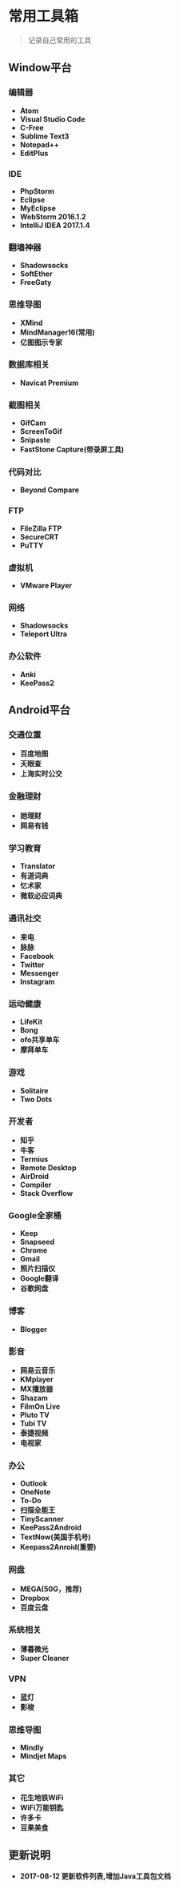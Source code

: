 # 常用工具箱

>记录自己常用的工具

## Window平台

### 编辑器
* **Atom**
* **Visual Studio Code**
* **C-Free**
* **Sublime Text3**
* **Notepad++**
* **EditPlus**

### IDE
* **PhpStorm**
* **Eclipse**
* **MyEclipse**
* **WebStorm 2016.1.2**
* **IntelliJ IDEA 2017.1.4**

### 翻墙神器
* **Shadowsocks**
* **SoftEther**
* **FreeGaty**

### 思维导图
* **XMind**
* **MindManager16(常用)** 
* **亿图图示专家**

### 数据库相关
* **Navicat Premium**

### 截图相关
* **GifCam**
* **ScreenToGif**
* **Snipaste**
* **FastStone Capture(带录屏工具)**

### 代码对比
* **Beyond Compare**

### FTP
* **FileZilla FTP**
* **SecureCRT**
* **PuTTY**

### 虚拟机
* **VMware Player**

### 网络
* **Shadowsocks**
* **Teleport Ultra**

### 办公软件
* **Anki**
* **KeePass2**

## Android平台

### 交通位置
* **百度地图**
* **天眼查**
* **上海实时公交**

### 金融理财
* **她理财**
* **网易有钱**

### 学习教育
* **Translator**
* **有道词典**
* **忆术家**
* **微软必应词典**

### 通讯社交
* **来电**
* **脉脉**
* **Facebook**
* **Twitter**
* **Messenger**
* **Instagram**

### 运动健康
* **LifeKit**
* **Bong**
* **ofo共享单车**
* **摩拜单车**

### 游戏
* **Solitaire**
* **Two Dots**

### 开发者
* **知乎**
* **牛客**
* **Termius**
* **Remote Desktop**
* **AirDroid**
* **Compiler**
* **Stack Overflow**

### Google全家桶
* **Keep**
* **Snapseed**
* **Chrome**
* **Gmail**
* **照片扫描仪**
* **Google翻译**
* **谷歌网盘**

### 博客
* **Blogger**


### 影音
* **网易云音乐**
* **KMplayer**
* **MX播放器**
* **Shazam**
* **FilmOn Live**
* **Pluto TV**
* **Tubi TV**
* **泰捷视频**
* **电视家**

### 办公
* **Outlook**
* **OneNote**
* **To-Do**
* **扫描全能王**
* **TinyScanner**
* **KeePass2Android**
* **TextNow(美国手机号)**
* **Keepass2Anroid(重要)**

### 网盘
* **MEGA(50G，推荐)**
* **Dropbox**
* **百度云盘**


### 系统相关
* **薄暮微光**
* **Super Cleaner**

### VPN
* **蓝灯**
* **影梭**　

### 思维导图
* **Mindly**
* **Mindjet Maps**


### 其它
* **花生地铁WiFi**
* **WiFi万能钥匙**
* **许多卡**
* **豆果美食**




## 更新说明
* **2017-08-12 更新软件列表,增加Java工具包文档**